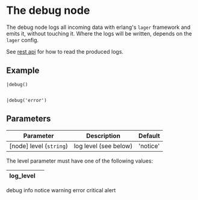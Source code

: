 The debug node
=====================

The debug node logs all incoming data with erlang's `lager` framework and emits it, without touching it.
Where the logs will be written, depends on the `lager` config.

See [rest api](./faxe_rest_api.html) for how to read the produced logs.


Example
-------

    |debug()
    
    
    |debug('error')


Parameters
----------

Parameter     | Description | Default 
--------------|-------------|--------- 
[node] level (`string`) | log level (see below) | 'notice'


The level parameter must have one of the following values:

log_level | |
----------|-|
debug
info
notice
warning
error
critical
alert